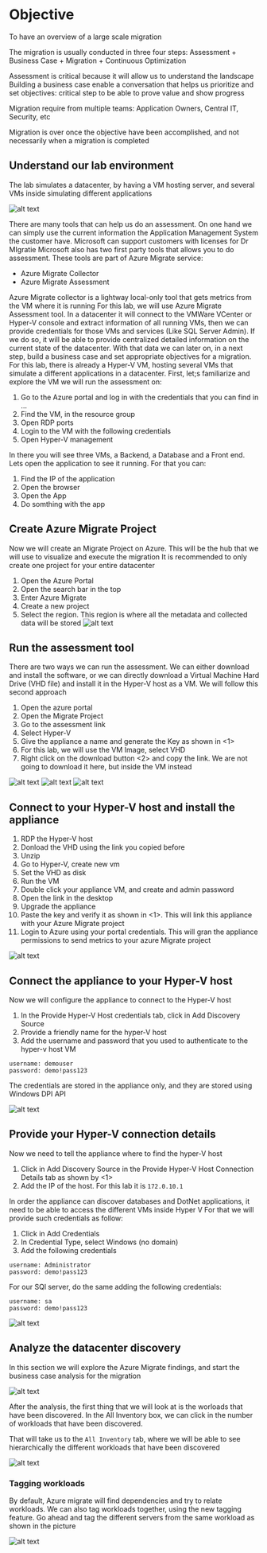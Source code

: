 # Objective
To have an overview of a large scale migration

The migration is usually conducted in three four steps:
Assessment + Business Case + Migration + Continuous Optimization

Assessment is critical because it will allow us to understand the landscape
Building a business case enable a conversation that helps us prioritize and set objectives: critical step to be able to prove value and show progress

Migration require from multiple teams: Application Owners, Central IT, Security, etc

Migration is over once the objective have been accomplished, and not necessarily when a migration is completed

## Understand our lab environment
The lab simulates a datacenter, by having a VM hosting server, and several VMs inside simulating different applications

![alt text](media/00.png)

There are many tools that can help us do an assessment. 
On one hand we can simply use the current information the Application Management System the customer have.
Microsoft can support customers with licenses for Dr MIgratie
Microsoft also has two first party tools that allows you to do assessment. These tools are part of Azure Migrate service:
- Azure Migrate Collector
- Azure Migrate Assessment

Azure Migrate collector is a lightway local-only tool that gets metrics from the VM where it is running
For this lab, we will use Azure Migrate Assessment tool. 
In a datacenter it will connect to the VMWare VCenter or Hyper-V console and extract information of all running VMs, then we can provide credentials for those VMs and services (Like SQL Server Admin). If we do so, it will be able to provide centralized detailed information on the current state of the datacenter.
With that data we can later on, in a next step, build a business case and set appropriate objectives for a migration.
For this lab, there is already a Hyper-V VM, hosting several VMs that simulate a different applications in a datacenter.
First, let;s familiarize and explore the VM we will run the assessment on:
1. Go to the Azure portal and log in with the credentials that you can find in ...
1. Find the VM, in the resource group
1. Open RDP ports
1. Login to the VM with the following credentials
1. Open Hyper-V management

In there you will see three VMs, a Backend, a Database and a Front end.
Lets open the application to see it running. For that you can:
1. Find the IP of the application
1. Open the browser
1. Open the App
1. Do somthing with the app

## Create Azure Migrate Project
Now we will create an Migrate Project on Azure. This will be the hub that we will use to visualize and execute the migration
It is recommended to only create one project for your entire datacenter
1. Open the Azure Portal
1. Open the search bar in the top
1. Enter Azure Migrate
1. Create a new project
1. Select the region. This region is where all the metadata and collected data will be stored
![alt text](media/02.png)


## Run the assessment tool
There are two ways we can run the assessment. We can either download and install the software, or we can directly download a Virtual Machine Hard Drive (VHD file) and install it in the Hyper-V host as a VM. We will follow this second approach
1. Open the azure portal
1. Open the Migrate Project
1. Go to the assessment link
1. Select Hyper-V
1. Give the appliance a name and generate the Key as shown in <1>
1. For this lab, we will use the VM Image, select VHD
1. Right click on the download button <2> and copy the link. We are not going to download it here, but inside the VM instead


![alt text](media/01.png)
![alt text](media/03.png)
![alt text](media/04.png)

## Connect to your Hyper-V host and install the appliance
1. RDP the Hyper-V host
1. Donload the VHD using the link you copied before
1. Unzip
1. Go to Hyper-V, create new vm
1. Set the VHD as disk
1. Run the VM
1. Double click your appliance VM, and create and admin password
1. Open the link in the desktop
1. Upgrade the appliance
1. Paste the key and verify it as shown in <1>. This will link this appliance with your Azure Migrate project
1. Login to Azure using your portal credentials. This will gran the appliance permissions to send metrics to your azure Migrate project

![alt text](media/05.png)

## Connect the appliance to your Hyper-V host
Now we will configure the appliance to connect to the Hyper-V host
1. In the Provide Hyper-V Host credentials tab, click in Add Discovery Source
1. Provide a friendly name for the hyper-V host
1. Add the username and password that you used to authenticate to the hyper-v host VM
```
username: demouser
password: demo!pass123
```

The credentials are stored in the appliance only, and they are stored using Windows DPI API


![alt text](media/06.png)

## Provide your Hyper-V connection details
Now we need to tell the appliance where to find the hyper-V host
1. Click in Add Discovery Source in the Provide Hyper-V Host Connection Details tab as shown by <1>
1. Add the IP of the host. For this lab it is `172.0.10.1`


In order the appliance can discover databases and DotNet applications, it need to be able to access the different VMs inside Hyper V
For that we will provide such credentials as follow:
1. Click in Add Credentials
1. In Credential Type, select Windows (no domain)
1. Add the following credentials

```
username: Administrator
password: demo!pass123
```

For our SQl server, do the same adding the following credentials:
```
username: sa
password: demo!pass123
```

![alt text](media/07.png)

## Analyze the datacenter discovery
In this section we will explore the Azure Migrate findings, and start the business case analysis for the migration

![alt text](media/08.png)

After the analysis, the first thing that we will look at is the worloads that have been discovered.
In the All Inventory box, we can click in the number of workloads that have been discovered.

That will take us to the `All Inventory` tab, where we will be able to see hierarchically the different workloads that have been discovered

![alt text](media/09.png)

### Tagging workloads

By default, Azure migrate will find dependencies and try to relate workloads.
We can also tag workloads together, using the new tagging feature.
Go ahead and tag the different servers from the same workload as shown in the picture

![alt text](media/10.png)

